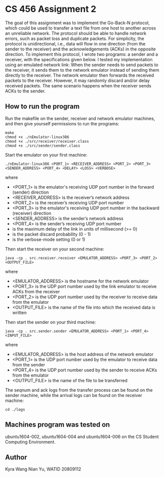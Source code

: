 # CS 456 Assignment 2

The goal of this assignment was to implement the Go-Back-N protocol, which could be used to transfer a text file from one host to another across an unreliable network. The protocol should be able to handle network errors, such as packet loss and duplicate packets. For simplicity, the protocol is unidirectional, i.e., data will flow in one direction (from the sender to the receiver) and the acknowledgements (ACKs) in the opposite direction. To implement this protocol, I wrote two programs: a sender and a receiver, with the specifications given below. I tested my implementation using an emulated network link: When the sender needs to send packets to the receiver, it sends them to the network emulator instead of sending them directly to the receiver. The network emulator then forwards the received packets to the receiver. However, it may randomly discard and/or delay received packets. The same scenario happens when the receiver sends ACKs to the sender.

## How to run the program

Run the makefile on the sender, receiver and network emulator machines, and then give yourself permissions to run the programs:
```
make
chmod +x ./nEmulator-linux386
chmod +x ./src/receiver/receiver.class
chmod +x ./src/sender/sender.class
```
Start the emulator on your first machine:
```
./nEmulator-linux386 <PORT_1> <RECEIVER_ADDRESS> <PORT_2> <PORT_3> <SENDER_ADDRESS> <PORT_4> <DELAY> <LOSS> <VERBOSE>
```
where 
* <PORT_1> is the emulator's receiving UDP port number in the forward (sender) direction
* <RECEIVER_ADDRESS> is the receiver’s network address
* <PORT_2> is the receiver’s receiving UDP port number
* <PORT_3> is the emulator's receiving UDP port number in the backward (receiver) direction
* <SENDER_ADDRESS> is the sender’s network address
* <PORT_4> is the sender’s receiving UDP port number
* <DELAY> is the maximum delay of the link in units of millisecond (>= 0)
* <LOSS> is the packet discard probability (0 - 1)
* <VERBOSE> is the verbose-mode setting (0 or 1)

Then start the receiver on your second machine:
```
java -cp . src.receiver.receiver <EMULATOR_ADDRESS> <PORT_3> <PORT_2> <OUTPUT_FILE>
```
where 
* <EMULATOR_ADDRESS> is the hostname for the network emulator
* <PORT_3> is the UDP port number used by the link emulator to receive ACKs from the receiver
* <PORT_2> is the UDP port number used by the receiver to receive data from the emulator
* <OUTPUT_FILE> is the name of the file into which the received data is written

Then start the sender on your third machine:
```
java -cp . src.sender.sender <EMULATOR_ADDRESS> <PORT_1> <PORT_4> <INPUT_FILE>
```
where 
* <EMULATOR_ADDRESS> is the host address of the network emulator
* <PORT_1> is the UDP port number used by the emulator to receive data from the sender
* <PORT_4> is the UDP port number used by the sender to receive ACKs from the emulator
* <OUTPUT_FILE> is the name of the file to be transferred

The seqnum and ack logs from the transfer process can be found on the sender machine, while the arrival logs can be found on the receiver machine:

```
cd ./logs
```

## Machines program was tested on

ubuntu1604-002, ubuntu1604-004 and ubuntu1604-006 on the CS Student Computing Environment.

## Author

Kyra Wang Nian Yu, WATID 20809112